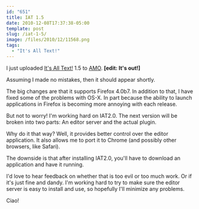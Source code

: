 ```yaml
---
id: "651"
title: IAT 1.5
date: 2010-12-08T17:37:38-05:00
template: post
slug: /iat-1-5/
image: /files/2010/12/11568.png
tags:
  - "It's All Text!"
---
```


I just uploaded
[It's All Text!](https://addons.mozilla.org/en-US/firefox/addon/4125/) 1.5 to
[AMO](http://addons.mozilla.org/). **\[edit: It's out!\]**

Assuming I made no mistakes, then it should appear shortly.

The big changes are that it supports Firefox 4.0b7. In addition to that, I have
fixed some of the problems with OS-X. In part because the ability to launch
applications in Firefox is becoming more annoying with each release.

But not to worry! I'm working hard on IAT2.0. The next version will be broken
into two parts: An editor server and the actual plugin.

Why do it that way? Well, it provides better control over the editor
application. It also allows me to port it to Chrome (and possibly other
browsers, like Safari).

The downside is that after installing IAT2.0, you'll have to download an
application and have it running.

I'd love to hear feedback on whether that is too evil or too much work. Or if
it's just fine and dandy. I'm working hard to try to make sure the editor server
is easy to install and use, so hopefully I'll minimize any problems.

Ciao!
